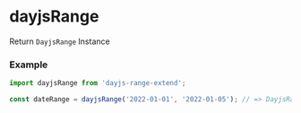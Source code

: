 # dayjsRange
Return `DayjsRange` Instance

### Example
```ts
import dayjsRange from 'dayjs-range-extend';

const dateRange = dayjsRange('2022-01-01', '2022-01-05'); // => DayjsRange
```
